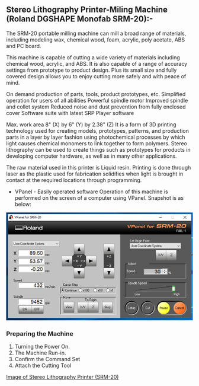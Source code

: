 ## Stereo Lithography Printer-Miling Machine (Roland DGSHAPE Monofab SRM-20):-

The SRM-20 portable milling machine can mill a broad range of materials, including modeling wax, chemical wood, foam, acrylic, poly acetate, ABS and PC board. 

This machine is capable of cutting a wide variety of materials including
chemical wood, acrylic, and ABS. It is also capable of a range of accuracy
settings from prototype to product design. Plus its small size and fully
covered design allows you to enjoy cutting more safely and with peace of
mind.

On demand production of parts, tools, product prototypes, etc.
Simplified operation for users of all abilities
Powerful spindle motor
Improved spindle and collet system
Reduced noise and dust prevention from fully enclosed cover
Software suite with latest SRP Player software

Max. work area 8" (X) by 6" (Y) by 2.38" (Z)
It is a form of 3D printing technology used for creating models, prototypes, patterns, and production parts in a layer by layer fashion using photochemical processes by which light causes chemical monomers to link together to form polymers. Stereo lithography can be used to create things such as prototypes for products in developing computer hardware, as well as in many other applications.

The raw material used in this printer is Liquid resin. Printing is done through laser as the plastic used for fabrication solidifies when light is brought in contact at the required locations through programming.

- VPanel - Easily operated software
Operation of this machine is performed on the screen of a computer using
VPanel. Snapshot is as below:

![Vpanel for operate SRM-20](/img/vpanel-srm-20.jpg)

### Preparing the Machine
1. Turning the Power On.
2. The Machine Run-in.
3. Confirm the Command Set
4. Attach the Cutting Tool

[Image of Stereo Lithography Printer (SRM-20)](/img/stereo-lithography-printer.jpg)